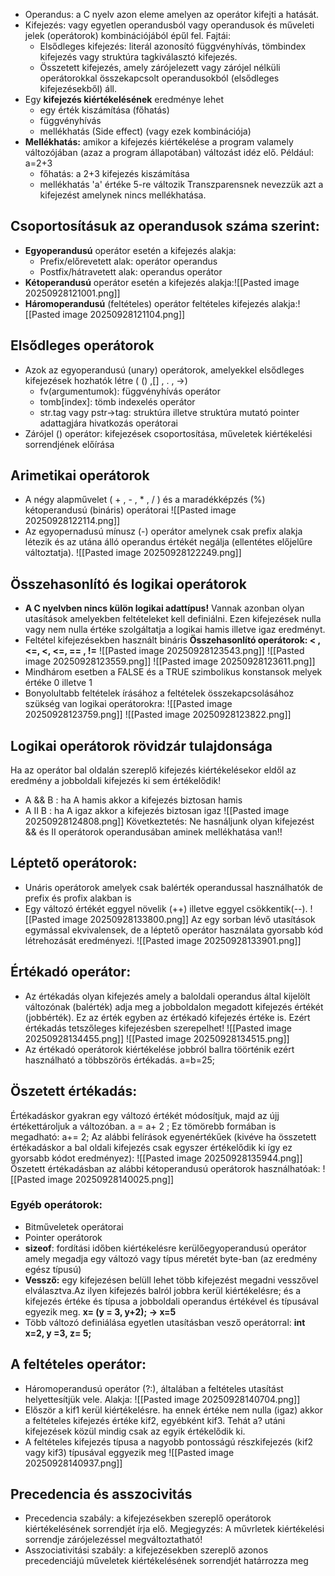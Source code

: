 - Operandus: a C nyelv azon eleme amelyen az operátor kifejti a hatását.
- Kifejezés: vagy egyetlen operandusból vagy operandusok és műveleti jelek (operátorok) kombinációjából épűl fel. Fajtái:
	- Elsődleges kifejezés: literál azonosító függvényhívás, tömbindex kifejezés vagy struktúra tagkiválasztó kifejezés.
	- Összetett kifejezés, amely zárójelezett vagy zárójel nélküli operátorokkal összekapcsolt operandusokból (elsődleges kifejezésekből) áll.
- Egy **kifejezés kiértékelésének** eredménye lehet
	- egy érték kiszámítása (főhatás)
	- függvényhívás
	- mellékhatás (Side effect) (vagy ezek kombinációja)
- **Mellékhatás:** amikor a kifejezés kiértékelése a program valamely változójában (azaz a program állapotában) változást idéz elő. Például: a=2+3
	- főhatás: a 2+3 kifejezés kiszámítása
	- mellékhatás 'a' értéke 5-re változik
Transzparensnek nevezzük azt a kifejezést amelynek nincs mellékhatása.
## Csoportosításuk az operandusok száma szerint:
- **Egyoperandusú** operátor esetén a kifejezés alakja:
	- Prefix/előrevetett alak: operátor operandus
	- Postfix/hátravetett alak: operandus operátor
- **Kétoperandusú** operátor esetén a kifejezés alakja:![[Pasted image 20250928121001.png]]
- **Háromoperandusú** (feltételes) operátor feltételes kifejezés alakja:![[Pasted image 20250928121104.png]]
## Elsődleges operátorok 
- Azok az egyoperandusú (unary) operátorok, amelyekkel elsődleges kifejezések hozhatók létre ( () ,[] , . , ->)
	- fv(argumentumok): függvényhívás operátor 
	- tomb[index]: tömb indexelés operátor
	- str.tag vagy pstr->tag:
	  struktúra illetve struktúra mutató pointer adattagjára hivatkozás operátorai
- Zárójel () operátor: kifejezések csoportosítása, műveletek kiértékelési sorrendjének előírása
## Arimetikai operátorok
- A négy alapművelet ( + , - , * , / ) és a maradékképzés (%) kétoperandusú (bináris) operátorai
![[Pasted image 20250928122114.png]]
- Az egyopernadusú mínusz (-) operátor amelynek csak prefix alakja létezik és az utána álló operandus értékét negálja (ellentétes előjelűre változtatja).
![[Pasted image 20250928122249.png]]
## Összehasonlító és logikai operátorok
- **A C nyelvben nincs külön logikai adattípus!** Vannak azonban olyan utasítások amelyekben feltételeket kell definiálni. Ezen kifejezések nulla vagy nem nulla értéke szolgáltatja a logikai hamis illetve igaz eredményt.
- Feltétel kifejezésekben használt bináris **Összehasonlító operátorok: < , <=, <, <=, == , !=**
![[Pasted image 20250928123543.png]]
![[Pasted image 20250928123559.png]]
![[Pasted image 20250928123611.png]]
- Mindhárom esetben a FALSE és a TRUE szimbolikus konstansok melyek értéke 0 illetve 1
- Bonyolultabb feltételek írásához a feltételek összekapcsolásához szükség van logikai operátorokra:
![[Pasted image 20250928123759.png]]
![[Pasted image 20250928123822.png]]
## Logikai operátorok rövidzár tulajdonsága
Ha az operátor bal oldalán szereplő kifejezés kiértékelésekor eldől az eredmény a jobboldali kifejezés ki sem értékelődik!
-  A && B : ha A hamis akkor a kifejezés biztosan hamis 
- A II B : ha A igaz akkor a kifejezés biztosan igaz
![[Pasted image 20250928124808.png]]
Következtetés: Ne hasnáljunk olyan kifejezést && és II operátorok operandusában aminek mellékhatása van!!

## Léptető operátorok:
- Unáris operátorok amelyek csak balérték operandussal használhatók de prefix és profix alakban is
- Egy változó értékét eggyel növelik (++) illetve eggyel csökkentik(--).
![[Pasted image 20250928133800.png]]
Az egy sorban lévő utasítások egymással ekvivalensek, de a léptető operátor használata gyorsabb kód létrehozását eredményezi.
![[Pasted image 20250928133901.png]]
## Értékadó operátor:
- Az értékadás olyan kifejezés amely a baloldali operandus által kijelölt változónak (balérték) adja meg a jobboldalon megadott kifejezés értékét (jobbérték). Ez az érték egyben az értékadó kifejezés értéke is. Ezért értékadás tetszőleges kifejezésben szerepelhet!
![[Pasted image 20250928134455.png]]
![[Pasted image 20250928134515.png]]
- Az értékadó operátorok kiértékelése jobbról ballra töörténik ezért használható a többszörös értékadás.
			a=b=25;
## Öszetett értékadás:
Értékadáskor gyakran egy változó értékét módosítjuk, majd az újj értékettároljuk a változóban.
a = a+ 2 ;
Ez tömörebb formában is megadható: a+= 2;
Az alábbi felírások egyenértékűek (kivéve ha összetett értékadáskor a bal oldali kifejezés csak egyszer értékelődik ki így ez gyorsabb kódot eredményez):
![[Pasted image 20250928135944.png]]
Öszetett értékadásban az alábbi kétoperandusú operátorok használhatóak:
![[Pasted image 20250928140025.png]]
### Egyéb operátorok:
- Bitműveletek operátorai
- Pointer operátorok
- **sizeof**: fordítási időben kiértékelésre kerülőegyoperandusú operátor amely megadja egy változó vagy típus méretét byte-ban (az eredmény egész típusú)
- **Vessző:** egy kifejezésen belüll lehet több kifejezést megadni vesszővel elválasztva.Az ilyen kifejezés balról jobbra kerül kiértékelésre; és a kifejezés értéke és típusa a jobboldali operandus értékével és típusával egyezik meg.
**x= (y = 3, y+2);  -> x=5**
- Több változó definiálása egyetlen utasításban vesző operátorral:
**int x=2, y =3, z= 5;**
## A feltételes operátor:
- Háromoperandusú operátor (?:), általában a feltételes utasítást helyettesítjük vele. Alakja:
![[Pasted image 20250928140704.png]]
- Először a kif1 kerül kiértékelésre. ha ennek értéke nem nulla (igaz) akkor a feltételes kifejezés értéke kif2, egyébként kif3. Tehát a? utáni kifejezések közül mindig csak az egyik értékelődik ki.
- A feltételes kifejezés típusa a nagyobb pontosságú részkifejezés (kif2 vagy kif3) típusával eggyezik meg
![[Pasted image 20250928140937.png]]
## Precedencia és asszocivitás
- Precedencia szabály: a kifejezésekben szereplő operátorok kiértékelésének sorrendjét írja elő.
Megjegyzés:
A művrletek kiértékelési sorrendje zárójelezéssel megváltoztatható!
- Asszociativitási szabály: a kifejezésekben szereplő azonos precedenciájú műveletek kiértékelésének sorrendjét határrozza meg